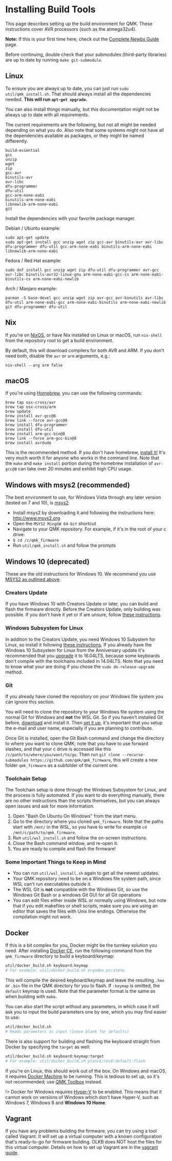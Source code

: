 # Installing Build Tools

This page describes setting up the build environment for QMK. These instructions cover AVR processors (such as the atmega32u4).

<!-- FIXME: We should have ARM instructions somewhere. -->

**Note:** If this is your first time here, check out the [Complete Newbs Guide](newbs.md) page.

Before continuing, double check that your submodules (third-party libraries) are up to date by running `make git-submodule`.

## Linux

To ensure you are always up to date, you can just run `sudo util/qmk_install.sh`. That should always install all the dependencies needed. **This will run `apt-get upgrade`.**

You can also install things manually, but this documentation might not be always up to date with all requirements.

The current requirements are the following, but not all might be needed depending on what you do. Also note that some systems might not have all the dependencies available as packages, or they might be named differently.

```
build-essential
gcc
unzip
wget
zip
gcc-avr
binutils-avr
avr-libc
dfu-programmer
dfu-util
gcc-arm-none-eabi
binutils-arm-none-eabi
libnewlib-arm-none-eabi
git
```

Install the dependencies with your favorite package manager.

Debian / Ubuntu example:

    sudo apt-get update
    sudo apt-get install gcc unzip wget zip gcc-avr binutils-avr avr-libc dfu-programmer dfu-util gcc-arm-none-eabi binutils-arm-none-eabi libnewlib-arm-none-eabi

Fedora / Red Hat example:

    sudo dnf install gcc unzip wget zip dfu-util dfu-programmer avr-gcc avr-libc binutils-avr32-linux-gnu arm-none-eabi-gcc-cs arm-none-eabi-binutils-cs arm-none-eabi-newlib

Arch / Manjaro example:

    pacman -S base-devel gcc unzip wget zip avr-gcc avr-binutils avr-libc dfu-util arm-none-eabi-gcc arm-none-eabi-binutils arm-none-eabi-newlib git dfu-programmer dfu-util

## Nix

If you're on [NixOS](https://nixos.org/), or have Nix installed on Linux or macOS, run `nix-shell` from the repository root to get a build environment.

By default, this will download compilers for both AVR and ARM. If you don't need both, disable the `avr` or `arm` arguments, e.g.:

    nix-shell --arg arm false

## macOS
If you're using [Homebrew](http://brew.sh/), you can use the following commands:

    brew tap osx-cross/avr
    brew tap osx-cross/arm
    brew update
    brew install avr-gcc@8
    brew link --force avr-gcc@8
    brew install dfu-programmer
    brew install dfu-util
    brew install arm-gcc-bin@8
    brew link --force arm-gcc-bin@8
    brew install avrdude

This is the recommended method. If you don't have homebrew, [install it!](http://brew.sh/) It's very much worth it for anyone who works in the command line. Note that the `make` and `make install` portion during the homebrew installation of `avr-gcc@8` can take over 20 minutes and exhibit high CPU usage.

## Windows with msys2 (recommended)

The best environment to use, for Windows Vista through any later version (tested on 7 and 10), is [msys2](http://www.msys2.org).

* Install msys2 by downloading it and following the instructions here: http://www.msys2.org
* Open the ``MSYS2 MingGW 64-bit`` shortcut
* Navigate to your QMK repository. For example, if it's in the root of your c drive:
 * `$ cd /c/qmk_firmware`
* Run `util/qmk_install.sh` and follow the prompts

## Windows 10 (deprecated)
These are the old instructions for Windows 10. We recommend you use [MSYS2 as outlined above](#windows-with-msys2-recommended).

### Creators Update
If you have Windows 10 with Creators Update or later, you can build and flash the firmware directly. Before the Creators Update, only building was possible. If you don't have it yet or if are unsure, follow [these instructions](https://support.microsoft.com/en-us/instantanswers/d4efb316-79f0-1aa1-9ef3-dcada78f3fa0/get-the-windows-10-creators-update).

### Windows Subsystem for Linux
In addition to the Creators Update, you need Windows 10 Subystem for Linux, so install it following [these instructions](http://www.howtogeek.com/249966/how-to-install-and-use-the-linux-bash-shell-on-windows-10/). If you already have the Windows 10 Subsystem for Linux from the Anniversary update it's recommended that you [upgrade](https://betanews.com/2017/04/14/upgrade-windows-subsystem-for-linux/) it to 16.04LTS, because some keyboards don't compile with the toolchains included in 14.04LTS. Note that you need to know what your are doing if you chose the `sudo do-release-upgrade` method.

### Git
If you already have cloned the repository on your Windows file system you can ignore this section.

You will need to clone the repository to your Windows file system using the normal Git for Windows and **not** the WSL Git. So if you haven't installed Git before, [download](https://git-scm.com/download/win) and install it. Then [set it up](https://git-scm.com/book/en/v2/Getting-Started-First-Time-Git-Setup), it's important that you setup the e-mail and user name, especially if you are planning to contribute.

Once Git is installed, open the Git Bash command and change the directory to where you want to clone QMK; note that you have to use forward slashes, and that your c drive is accessed like this `/c/path/to/where/you/want/to/go`. Then run `git clone --recurse-submodules https://github.com/qmk/qmk_firmware`, this will create a new folder `qmk_firmware` as a subfolder of the current one.

### Toolchain Setup
The Toolchain setup is done through the Windows Subsystem for Linux, and the process is fully automated. If you want to do everything manually, there are no other instructions than the scripts themselves, but you can always open issues and ask for more information.

1. Open "Bash On Ubuntu On Windows" from the start menu.
2. Go to the directory where you cloned `qmk_firmware`. Note that the paths start with `/mnt/` in the WSL, so you have to write for example `cd /mnt/c/path/to/qmk_firmware`.
3. Run `util/wsl_install.sh` and follow the on-screen instructions.
4. Close the Bash command window, and re-open it.
5. You are ready to compile and flash the firmware!

### Some Important Things to Keep in Mind
* You can run `util/wsl_install.sh` again to get all the newest updates.
* Your QMK repository need to be on a Windows file system path, since WSL can't run executables outside it.
* The WSL Git is **not** compatible with the Windows Git, so use the Windows Git Bash or a windows Git GUI for all Git operations
* You can edit files either inside WSL or normally using Windows, but note that if you edit makefiles or shell scripts, make sure you are using an editor that saves the files with Unix line endings. Otherwise the compilation might not work.

## Docker

If this is a bit complex for you, Docker might be the turnkey solution you need. After installing [Docker CE](https://docs.docker.com/install/#supported-platforms), run the following command from the `qmk_firmware` directory to build a keyboard/keymap:
```bash
util/docker_build.sh keyboard:keymap
# For example: util/docker_build.sh ergodox_ez:steno
```
This will compile the desired keyboard/keymap and leave the resulting `.hex` or `.bin` file in the QMK directory for you to flash. If `:keymap` is omitted, the `default` keymap is used. Note that the parameter format is the same as when building with `make`.

You can also start the script without any parameters, in which case it will ask you to input the build parameters one by one, which you may find easier to use:
```bash
util/docker_build.sh
# Reads parameters as input (leave blank for defaults)
```

There is also support for building _and_ flashing the keyboard straight from Docker by specifying the `target` as well:
```bash
util/docker_build.sh keyboard:keymap:target
# For example: util/docker_build.sh planck/rev6:default:flash
```
If you're on Linux, this should work out of the box. On Windows and macOS, it requires [Docker Machine](http://gw.tnode.com/docker/docker-machine-with-usb-support-on-windows-macos/) to be running. This is tedious to set up, so it's not recommended; use [QMK Toolbox](https://github.com/qmk/qmk_toolbox) instead.

!> Docker for Windows requires [Hyper-V](https://docs.microsoft.com/en-us/virtualization/hyper-v-on-windows/quick-start/enable-hyper-v) to be enabled. This means that it cannot work on versions of Windows which don't have Hyper-V, such as Windows 7, Windows 8 and **Windows 10 Home**.

## Vagrant
If you have any problems building the firmware, you can try using a tool called Vagrant. It will set up a virtual computer with a known configuration that's ready-to-go for firmware building. OLKB does NOT host the files for this virtual computer. Details on how to set up Vagrant are in the [vagrant guide](getting_started_vagrant.md).
